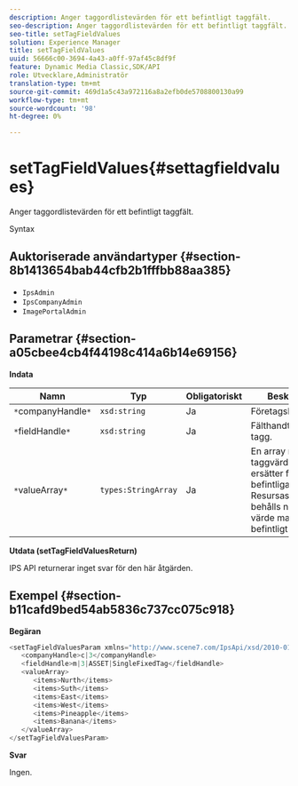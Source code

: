 ```yaml
---
description: Anger taggordlistevärden för ett befintligt taggfält.
seo-description: Anger taggordlistevärden för ett befintligt taggfält.
seo-title: setTagFieldValues
solution: Experience Manager
title: setTagFieldValues
uuid: 56666c00-3694-4a43-a0ff-97af45c8df9f
feature: Dynamic Media Classic,SDK/API
role: Utvecklare,Administratör
translation-type: tm+mt
source-git-commit: 469d1a5c43a972116a8a2efb0de5708800130a99
workflow-type: tm+mt
source-wordcount: '98'
ht-degree: 0%

---
```



# setTagFieldValues{#settagfieldvalues}

Anger taggordlistevärden för ett befintligt taggfält.

Syntax

## Auktoriserade användartyper {#section-8b1413654bab44cfb2b1fffbb88aa385}

* `IpsAdmin`
* `IpsCompanyAdmin`
* `ImagePortalAdmin`

## Parametrar {#section-a05cbee4cb4f44198c414a6b14e69156}

**Indata**

| Namn | Typ | Obligatoriskt | Beskrivning |
|---|---|---|---|
| `*`companyHandle`*` | `xsd:string` | Ja | Företagshandtag. |
| `*`fieldHandle`*` | `xsd:string` | Ja | Fälthandtag för tagg. |
| `*`valueArray`*` | `types:StringArray` | Ja | En array med taggvärden som ersätter fältets befintliga ordlista. Resursassociationer behålls när ett nytt värde matchar ett befintligt värde. |

**Utdata (setTagFieldValuesReturn)**

IPS API returnerar inget svar för den här åtgärden.

## Exempel {#section-b11cafd9bed54ab5836c737cc075c918}

**Begäran**

```java
<setTagFieldValuesParam xmlns="http://www.scene7.com/IpsApi/xsd/2010-01-31">
   <companyHandle>c|3</companyHandle>
   <fieldHandle>m|3|ASSET|SingleFixedTag</fieldHandle>
   <valueArray>
      <items>Nurth</items>
      <items>Suth</items>
      <items>East</items>
      <items>West</items>
      <items>Pineapple</items>
      <items>Banana</items>
   </valueArray>
</setTagFieldValuesParam>
```

**Svar**

Ingen.
